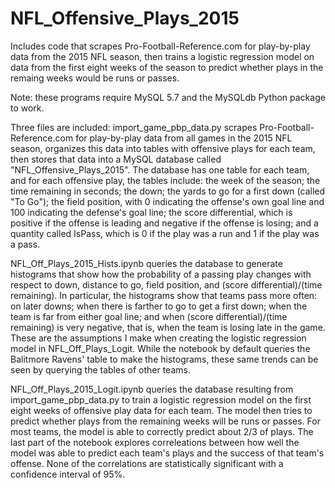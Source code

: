 # NFL_Offensive_Plays_2015
Includes code that scrapes Pro-Football-Reference.com for play-by-play data from the 2015 NFL season, then trains a logistic regression model on data from the first eight weeks of the season to predict whether plays in the remaing weeks would be runs or passes.

Note: these programs require MySQL 5.7 and the MySQLdb Python package to work.

Three files are included: import_game_pbp_data.py scrapes Pro-Football-Reference.com for play-by-play data from all games in the 2015 NFL season, organizes this data into tables with offensive plays for each team, then stores that data into a MySQL database called "NFL_Offensive_Plays_2015". The database has one table for each team, and for each offensive play, the tables include: the week of the season; the time remaining in seconds; the down; the yards to go for a first down (called "To Go"); the field position, with 0 indicating the offense's own goal line and 100 indicating the defense's goal line; the score differential, which is positive if the offense is leading and negative if the offense is losing; and a quantity called IsPass, which is 0 if the play was a run and 1 if the play was a pass.

NFL_Off_Plays_2015_Hists.ipynb queries the database to generate histograms that show how the probability of a passing play changes with respect to down, distance to go, field position, and (score differential)/(time remaining). In particular, the histograms show that teams pass more often: on later downs; when there is farther to go to get a first down; when the team is far from either goal line; and when (score differential)/(time remaining) is very negative, that is, when the team is losing late in the game. These are the assumptions I make when creating the logistic regression model in NFL_Off_Plays_Logit. While the notebook by default queries the Balitmore Ravens' table to make the histograms, these same trends can be seen by querying the tables of other teams.

NFL_Off_Plays_2015_Logit.ipynb queries the database resulting from import_game_pbp_data.py to train a logistic regression model on the first eight weeks of offensive play data for each team. The model then tries to predict whether plays from the remaining weeks will be runs or passes. For most teams, the model is able to correctly predict about 2/3 of plays. The last part of the notebook explores correleations between how well the model was able to predict each team's plays and the success of that team's offense. None of the correlations are statistically significant with a confidence interval of 95%.
